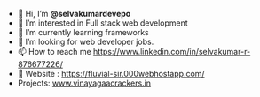 - 👋 Hi, I’m **@selvakumardevepo**
- 👀 I’m interested in Full stack web development
- 🌱 I’m currently learning frameworks
- 💞️ I’m looking for web developer jobs.
- 📫 How to reach me https://www.linkedin.com/in/selvakumar-r-876677226/
- 🔗 Website : https://fluvial-sir.000webhostapp.com/
- Projects: www.vinayagaacrackers.in
<!---
selvakumardevepo/selvakumardevepo is a ✨ special ✨ repository because its `README.md` (this file) appears on your GitHub profile.
You can click the Preview link to take a look at your changes.
--->
